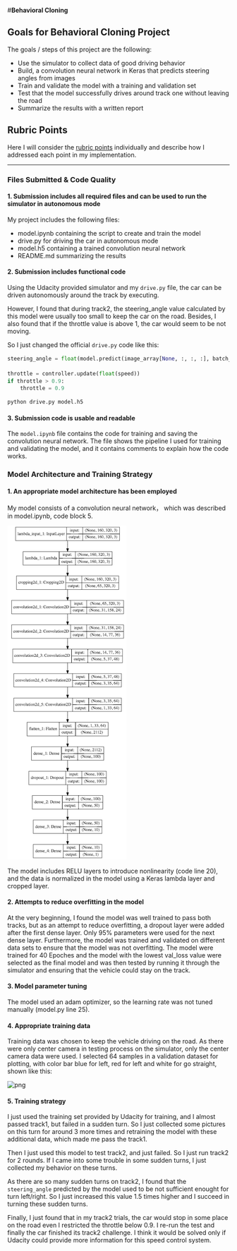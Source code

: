 #**Behavioral Cloning**



## Goals for Behavioral Cloning Project

The goals / steps of this project are the following:
* Use the simulator to collect data of good driving behavior
* Build, a convolution neural network in Keras that predicts steering angles from images
* Train and validate the model with a training and validation set
* Test that the model successfully drives around track one without leaving the road
* Summarize the results with a written report


## Rubric Points
Here I will consider the [rubric points](https://review.udacity.com/#!/rubrics/432/view) individually and describe how I addressed each point in my implementation.

---
### Files Submitted & Code Quality

#### 1. Submission includes all required files and can be used to run the simulator in autonomous mode

My project includes the following files:
* model.ipynb containing the script to create and train the model
* drive.py for driving the car in autonomous mode
* model.h5 containing a trained convolution neural network
* README.md summarizing the results

#### 2. Submission includes functional code
Using the Udacity provided simulator and my ```drive.py``` file, the car can be driven autonomously around the track by executing.

However, I found that during track2, the steering_angle value calculated by this model were usually too small to keep the car on the road. Besides, I also found that if the throttle value is above 1, the car would seem to be not moving.

So I just changed the official ```drive.py``` code like this:

```python
steering_angle = float(model.predict(image_array[None, :, :, :], batch_size=1))*1.5

throttle = controller.update(float(speed))
if throttle > 0.9:
    throttle = 0.9

```


```sh
python drive.py model.h5
```

#### 3. Submission code is usable and readable

The ```model.ipynb``` file contains the code for training and saving the convolution neural network. The file shows the pipeline I used for training and validating the model, and it contains comments to explain how the code works.

### Model Architecture and Training Strategy

#### 1. An appropriate model architecture has been employed

My model consists of a convolution neural network， which was described in model.ipynb, code block 5.

![png](./ConvModel.png)

The model includes RELU layers to introduce nonlinearity (code line 20), and the data is normalized in the model using a Keras lambda layer and cropped layer.



#### 2. Attempts to reduce overfitting in the model

At the very beginning, I found the model was well trained to pass both tracks, but as an attempt to reduce overfitting, a dropout layer were added after the first dense layer. Only 95% parameters were used for the next dense layer. Furthermore, the model was trained and validated on different data sets to ensure that the model was not overfitting. The model were trained for 40 Epoches  and the model with the lowest val_loss value were selected as the final model and was then tested by running it through the simulator and ensuring that the vehicle could stay on the track.

#### 3. Model parameter tuning

The model used an adam optimizer, so the learning rate was not tuned manually (model.py line 25).

#### 4. Appropriate training data

Training data was chosen to keep the vehicle driving on the road. As there were only center camera in testing process on the simulator, only the center camera data were used. I selected 64 samples in a validation dataset for plotting, with color bar blue for left, red for left and white for go straight, shown like this:

![png](./leftAndRight.png)


#### 5. Training strategy

I just used the training set provided by Udacity for training, and I almost passed track1, but failed in a sudden turn. So I just collected some pictures on this turn for around 3 more times and retraining the model with these additional data, which made me pass the track1.

Then I just used this model to test track2, and just failed. So I just run track2 for 2 rounds. If I came into some trouble in some sudden turns, I just collected my behavior on these turns.

As there are so many sudden turns on track2, I found that the ```steering_angle``` predicted by the model used to be not sufficient enought for turn left/right. So I just increased this value 1.5 times higher and I succeed in turning these sudden turns.

Finally, I just found that in my track2 trials, the car would stop in some place on the road even I restricted the throttle below 0.9. I re-run the test and finally the car finished its track2 challenge. I think it would be solved only if Udacity could provide more information for this speed control system.
